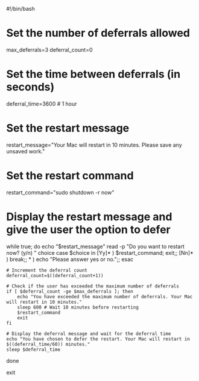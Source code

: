 #!/bin/bash

# Set the number of deferrals allowed
max_deferrals=3
deferral_count=0

# Set the time between deferrals (in seconds)
deferral_time=3600 # 1 hour

# Set the restart message
restart_message="Your Mac will restart in 10 minutes. Please save any unsaved work."

# Set the restart command
restart_command="sudo shutdown -r now"

# Display the restart message and give the user the option to defer
while true; do
    echo "$restart_message"
    read -p "Do you want to restart now? (y/n) " choice
    case $choice in
        [Yy]* ) $restart_command; exit;;
        [Nn]* ) break;;
        * ) echo "Please answer yes or no.";;
    esac

    # Increment the deferral count
    deferral_count=$((deferral_count+1))

    # Check if the user has exceeded the maximum number of deferrals
    if [ $deferral_count -ge $max_deferrals ]; then
        echo "You have exceeded the maximum number of deferrals. Your Mac will restart in 10 minutes."
        sleep 600 # Wait 10 minutes before restarting
        $restart_command
        exit
    fi

    # Display the deferral message and wait for the deferral time
    echo "You have chosen to defer the restart. Your Mac will restart in $((deferral_time/60)) minutes."
    sleep $deferral_time
done

exit
